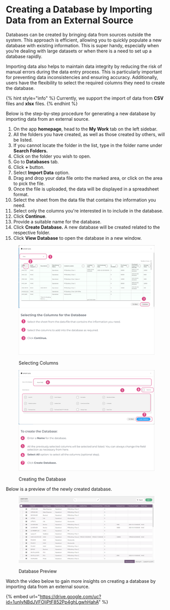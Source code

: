 # Creating a Database by Importing Data from an External Source

Databases can be created by bringing data from sources outside the system. This approach is efficient, allowing you to quickly populate a new database with existing information. This is super handy, especially when you’re dealing with large datasets or when there is a need to set up a database rapidly.

Importing data also helps to maintain data integrity by reducing the risk of manual errors during the data entry process. This is particularly important for preventing data inconsistencies and ensuring accuracy. Additionally, users have the flexibility to select the required columns they need to create the database.



{% hint style="info" %}
Currently, we support the import of data from **CSV** files and **xlsx** files.
{% endhint %}

Below is the step-by-step procedure for generating a new database by importing data from an external source.

1. On the app **homepage**, head to the **My Work** tab on the left sidebar.
2. All the folders you have created, as well as those created by others, will be listed.
3. If you cannot locate the folder in the list, type in the folder name under **Search Folders.**
4. Click on the folder you wish to open.
5. Go to **Databases** tab.
6. Click **+** button.
7. Select **Import Data** option.
8. Drag and drop your data file onto the marked area, or click on the area to pick the file.
9. Once the file is uploaded, the data will be displayed in a spreadsheet format.
10. Select the sheet from the data file that contains the information you need.
11. Select only the columns you're interested in to include in the database.
12. Click **Continue**.
13. Provide a suitable name for the database.
14. Click **Create Database.** A new database will be created related to the respective folder.
15. Click **View Database** to open the database in a new window.

<figure><img src="../../.gitbook/assets/LC_Create_DB_by_importingData_s8_2.png" alt=""><figcaption><p>Selecting Columns</p></figcaption></figure>

<figure><img src="../../.gitbook/assets/LC_Create_DB_by_importingData_s9_1_1.png" alt=""><figcaption><p>Creating the Database</p></figcaption></figure>

Below is a preview of the newly created database.

<figure><img src="../../.gitbook/assets/LC_Create_DB_by_importingData_s10 (1).png" alt=""><figcaption><p>Database Preview</p></figcaption></figure>

Watch the video below to gain more insights on creating a database by importing data from an external source.

{% embed url="https://drive.google.com/uc?id=1unIyNBdJVFOIjPtF852Pp4ghLgwhHahA" %}


